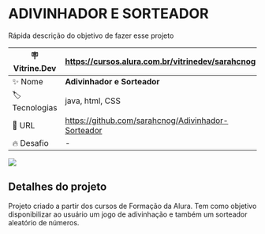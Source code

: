 # ADIVINHADOR E SORTEADOR

Rápida descrição do objetivo de fazer esse projeto

| :placard: Vitrine.Dev | https://cursos.alura.com.br/vitrinedev/sarahcnog  |
| -------------  | --- |
| :sparkles: Nome        | **Adivinhador e Sorteador**
| :label: Tecnologias | java, html, CSS
| :rocket: URL         | https://github.com/sarahcnog/Adivinhador-Sorteador
| :fire: Desafio     | -

<!-- Inserir imagem com a #vitrinedev ao final do link -->
![](https://i.ibb.co/wrSjfgD/Projeto-P3-Capa.png#vitrinedev)

## Detalhes do projeto

Projeto criado a partir dos cursos de Formação da Alura. Tem como objetivo disponibilizar ao usuário um jogo de adivinhação e também um sorteador aleatório de números.
